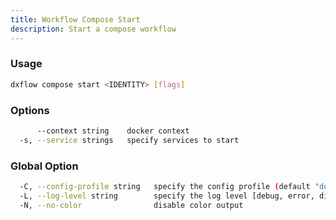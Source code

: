 ```yaml
---
title: Workflow Compose Start 
description: Start a compose workflow
---
```


### Usage

```bash
dxflow compose start <IDENTITY> [flags]
```

### Options

```bash
      --context string    docker context
  -s, --service strings   specify services to start
```

### Global Option

```bash
  -C, --config-profile string   specify the config profile (default "default")
  -L, --log-level string        specify the log level [debug, error, disabled] (default "disabled")
  -N, --no-color                disable color output
```

